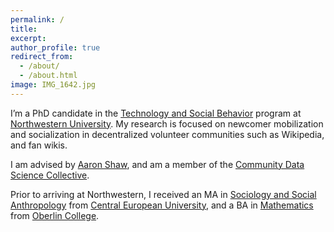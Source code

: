 ```yaml
---
permalink: /
title: 
excerpt: 
author_profile: true
redirect_from: 
  - /about/
  - /about.html
image: IMG_1642.jpg
---
```


I’m a PhD candidate in the [Technology and Social Behavior](http://tsb.northwestern.edu/) program at [Northwestern University](http://www.northwestern.edu/). My research is focused on newcomer mobilization and socialization in decentralized volunteer communities such as Wikipedia, and fan wikis.

I am advised by [Aaron Shaw](http://aaronshaw.org/), and am a member of the [Community Data Science Collective](https://communitydata.cc/).

Prior to arriving at Northwestern, I received an MA in [Sociology and Social Anthropology](https://sociology.ceu.edu/) from [Central European University](https://www.ceu.edu/), and a BA in [Mathematics](http://new.oberlin.edu/arts-and-sciences/departments/mathematics/) from [Oberlin College](http://www.oberlin.edu).
